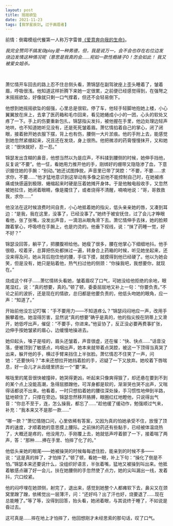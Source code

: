 ```yaml
---
layout: post
title: 摇摇欲坠
date: 2021-11-23
tags: [我学星辰剑, 过于画眉者]
---
```


前情：倒霉模组代餐第一人称万字雷普[《爱意奔向我的生命》](https://eglantine-shell.github.io/dreamboat/sword3/ "sword3")。

*我完全赞同不搞发烧play是一种男德，但，我是说万一，会不会也存在右位边发烧边发情这种情况呢（意思是我真的会……宛如一款性瘾婊子0！怎会如此！*
*我又被爱女姐杀。*

<br>

萧忆情开车回去的路上忍不住总侧头看，萧锦瑟在副驾驶座上歪头睡着了，皱着眉，呼吸很浅。他知道这样折腾下来她一定很累，之前便已经感觉得到，在强弩之末摇摇欲坠，好像就只剩一口气撑着，但还不会轻易倒下。

他想到她摇摇欲坠的倔强，心里总是很软。停了车，他轻手轻脚地抱她上楼，小心翼翼放在床上，去拿了医药箱和毛巾回来，看见她蜷成小小的一团，心头的软处又疼了一下。手上的伤要重新包扎，锦瑟指尖发抖，被他握在手里，他边处理边轻声地哄，也不知道她听见没有，还是死死皱着眉。萧忆情掐着自己的掌心，闭了闭眼，接着掀开她衣服下摆，背上也有伤，腰侧一大片淤痕。他的手附上去，能感觉到她忽然紧绷起来，况且还在发烧，身上很热。他把微凉的药膏慢慢抹开，又和她说：“很快就好，忍一忍。”

锦瑟发出含糊的鼻音，他想当然以为是应声，不料揉到腰侧的时候，她伸手挡他，反复说“不要”。他一怔，看她用力推开他的手，刚绑好的绷带又隐隐渗了血，下意识握住她的手腕：“别动。”她还试图挣脱，声音里已带了哭腔：“不要，不要……求求你，不要……”他才猛地意识到这举动有多像之前他不能控制自己时，在她被疼痛或快感逼到极限、蜷缩起来时硬是压着她摊开身体。于是他触电般收手，又忽然被她拉住，她闭着眼睛，像是魇住了，或者烧得不清醒，喃喃地说：“哥，哥救救我，求你……”

他没法在这时候浪费时间自责，小心地抵着她的指尖，低头亲亲她的唇，又凑到耳边：“是我，我在这里，没事了，已经没事了。”她终于被安抚住，过了会儿才睁眼看他，张了张嘴，没发出声音，一滴泪从眼角滑下去。萧忆情伸手去抹，她的脸颊蹭着掌心，呼吸喷在手腕上，也是灼烫的。他垂下视线，说：“抹了药睡一觉，好不好？”

锦瑟没回答，躺平了，把腰腹袒给他。她瘦了很多，腰在他掌心下细细地抖。他手很稳，咬着牙，总算把伤处都抹过一遍，转身合上药箱的时候，听见她坐起来，还没来得及问，她从背后抱住他的腰，手往下摸，就摸得到他已经硬了。他以为她会笑，但是没有，她只是贴着他，热气扫过他的侧颈：“你操我吧，我想要你，就现在。”

烧成这个样子……萧忆情转头看她，皱着眉叹了口气，可她没给他拒绝的余地，眼尾湿红，说：“真的想要，真的。”顿了顿，委委屈屈地又补上一句：“你要负责。”不论之前的波折，还是现在的情欲，总归都是他要负责的，他低头吻她的眼角，应一声：“知道了。”

开始前他没忘记叮嘱：“手不要用力——不知道疼么？”锦瑟闷闷地应一声，改用手腕攀着他。她湿得厉害，显然说“真的想要”确乎是真的，他的指尖按在阴蒂上又滑开，她低哼出声，催促：“不要手，你进来。”他妥协了，反正没必要再费事扩张，边伸手按她皱紧的眉心，边缓慢地操进去。

她仰起头，嗓子是哑的，眉头还皱着，声音很虚，还在催：“快、快点……”话音没落，便被顶到了敏感点，呜咽出声，她本来就带着点哭腔，被这一下顶得当真哭了出来，躲开他的手，横过手臂来挡住上半张脸。萧忆情忍不住笑了一声，问她：“还要快吗？”本来还想拉开她挡着脸的手，迟疑了一下又放弃。她咬着下唇喘息，好一会儿才从齿缝里挤出一个“要”来。

喉咙里的尾音很快被撞碎，她哭得更凶，听起来只像爽得狠了，却还悬在要到不到的某个点上没能高潮，急得屈膝蹭他，可浑身都是软的，渐渐哭也哭不出声，又喘得话都说不出来。他看着，一时只想掐着她的腰往深处操，手习惯性地伸到半路，猛地顿住了，只撑在旁边。锦瑟忽然移开胳膊，眼圈红红地瞪他，只说得出气音：“你总不至于，连，怎么操我，都忘了……”趁他缓了缓动作，勉强顺过气来，补充：“我本来又不是那一款……”

“哪一款？”萧忆情随口问，心里依稀有答案，又因为真的怕她承受不住，放慢了顶弄的速度，才顺着她的意思摸上腰际。之前抹的药还有些黏手，已经被体温烧热了，大概还是疼的，他没用力，手刚覆上去，她就低声哼着颤了一下，接着喘了两声，答：“那种……捧在手里、怕摔了化了的。”

他低头亲她的眼尾——她被操哭的时候每每遮住脸，能亲到的时候不多——说：“这是真的摔了，才怕摔了。”顿了顿，看她一眼，补上下句：“操化了倒是不怕。”锦瑟本来还要说什么，没组织好语言，半张着嘴，猛地又被操到叫出来。他抵着敏感点碾了好一会儿，扶在她腰侧的手忽然使了点力，她的尖叫漏出一线，发着抖，穴口绞紧。

他的闷哼埋在她颈侧，射完了，退出来，感觉到她整个人都瘫软下去，鼻尖又在颈窝里蹭了蹭，依稀觉出一层薄汗，问：“还好吗？出了汗也好，烧要退了……现在总能睡了。”等了等，没得到回答，抬头看，她闭着眼，与其说终于睡了，不如说是昏过去。

这可真是……摔在地上才怕摔了，他回想刚才未经思索的那句话，叹了口气。

<br>
<br>

